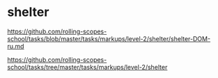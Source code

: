 # shelter

https://github.com/rolling-scopes-school/tasks/blob/master/tasks/markups/level-2/shelter/shelter-DOM-ru.md

https://github.com/rolling-scopes-school/tasks/tree/master/tasks/markups/level-2/shelter
